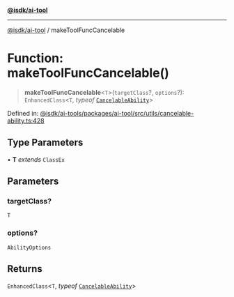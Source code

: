 [**@isdk/ai-tool**](../README.md)

***

[@isdk/ai-tool](../globals.md) / makeToolFuncCancelable

# Function: makeToolFuncCancelable()

> **makeToolFuncCancelable**\<`T`\>(`targetClass`?, `options`?): `EnhancedClass`\<`T`, *typeof* [`CancelableAbility`](../classes/CancelableAbility.md)\>

Defined in: [@isdk/ai-tools/packages/ai-tool/src/utils/cancelable-ability.ts:428](https://github.com/isdk/ai-tool.js/blob/209a87173b5eabb2f81db6ea9a6784f34c24e271/src/utils/cancelable-ability.ts#L428)

## Type Parameters

• **T** *extends* `ClassEx`

## Parameters

### targetClass?

`T`

### options?

`AbilityOptions`

## Returns

`EnhancedClass`\<`T`, *typeof* [`CancelableAbility`](../classes/CancelableAbility.md)\>

